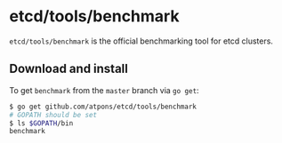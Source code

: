 # etcd/tools/benchmark

`etcd/tools/benchmark` is the official benchmarking tool for etcd clusters.

## Download and install
To get `benchmark` from the `master` branch via `go get`:
```sh
$ go get github.com/atpons/etcd/tools/benchmark
# GOPATH should be set
$ ls $GOPATH/bin
benchmark
```
